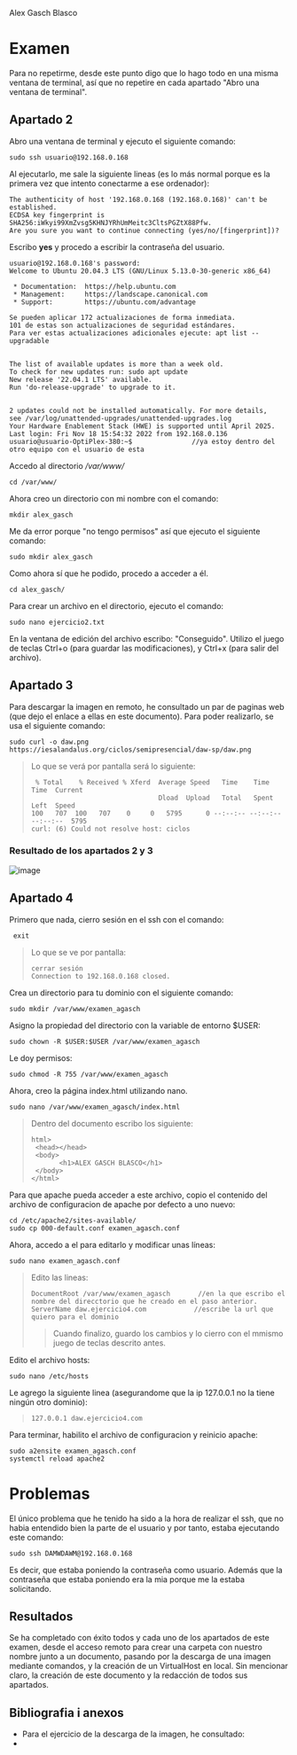 Alex Gasch Blasco
# Examen
Para no repetirme, desde este punto digo que lo hago todo en una misma ventana de terminal, así que no repetire en cada apartado "Abro una ventana de terminal".
##  Apartado 2
Abro una ventana de terminal y ejecuto el siguiente comando:
```
sudo ssh usuario@192.168.0.168
```
Al ejecutarlo, me sale la siguiente lineas (es lo más normal porque es la primera vez que intento conectarme a ese ordenador):
```
The authenticity of host '192.168.0.168 (192.168.0.168)' can't be established.
ECDSA key fingerprint is SHA256:iWkyi99XmZvsg5KHNJYRhUmMeitc3CltsPGZtX88Pfw.
Are you sure you want to continue connecting (yes/no/[fingerprint])?
```
Escribo **yes** y procedo a escribir la contraseña del usuario.
```
usuario@192.168.0.168's password: 
Welcome to Ubuntu 20.04.3 LTS (GNU/Linux 5.13.0-30-generic x86_64)

 * Documentation:  https://help.ubuntu.com
 * Management:     https://landscape.canonical.com
 * Support:        https://ubuntu.com/advantage

Se pueden aplicar 172 actualizaciones de forma inmediata.
101 de estas son actualizaciones de seguridad estándares.
Para ver estas actualizaciones adicionales ejecute: apt list --upgradable


The list of available updates is more than a week old.
To check for new updates run: sudo apt update
New release '22.04.1 LTS' available.
Run 'do-release-upgrade' to upgrade to it.


2 updates could not be installed automatically. For more details,
see /var/log/unattended-upgrades/unattended-upgrades.log
Your Hardware Enablement Stack (HWE) is supported until April 2025.
Last login: Fri Nov 18 15:54:32 2022 from 192.168.0.136
usuario@usuario-OptiPlex-380:~$               //ya estoy dentro del otro equipo con el usuario de esta
```
Accedo al directorio _/var/www/_
```
cd /var/www/
```
Ahora creo un directorio con mi nombre con el comando:
```
mkdir alex_gasch
```
Me da error porque "no tengo permisos" así que ejecuto el siguiente comando:
```
sudo mkdir alex_gasch
```
Como ahora sí que he podido, procedo a acceder a él.
```
cd alex_gasch/
```
Para crear un archivo en el directorio, ejecuto el comando:
```
sudo nano ejercicio2.txt
```
En la ventana de edición del archivo escribo: "Conseguido". Utilizo el juego de teclas Ctrl+o (para guardar las modificaciones), y Ctrl+x (para salir del archivo).

## Apartado 3
Para descargar la imagen en remoto, he consultado un par de paginas web (que dejo el enlace a ellas en este documento). Para poder realizarlo, se usa el siguiente comando:
```
sudo curl -o daw.png https://iesalandalus.org/ciclos/semipresencial/daw-sp/daw.png
```
>Lo que se verá por pantalla será lo siguiente:
>```
>  % Total    % Received % Xferd  Average Speed   Time    Time     Time  Current
>                                 Dload  Upload   Total   Spent    Left  Speed
>100   707  100   707    0     0   5795      0 --:--:-- --:--:-- --:--:--  5795
>curl: (6) Could not resolve host: ciclos
>```

### Resultado de los apartados 2 y 3
![image](https://user-images.githubusercontent.com/113713815/202740502-95fa498d-2e2c-418e-9e40-2c1f91cedc62.png)

## Apartado 4
Primero que nada, cierro sesión en el ssh con el comando:
```
 exit
```
>Lo que se ve por pantalla:
>```
>cerrar sesión
>Connection to 192.168.0.168 closed.
>```
Crea un directorio para tu dominio con el siguiente comando:
```
sudo mkdir /var/www/examen_agasch
```
Asigno la propiedad del directorio con la variable de entorno $USER:
```
sudo chown -R $USER:$USER /var/www/examen_agasch
```
Le doy permisos:
```
sudo chmod -R 755 /var/www/examen_agasch
```
Ahora, creo la página index.html utilizando nano.
```
sudo nano /var/www/examen_agasch/index.html
```
>Dentro del documento escribo los siguiente:
>```
>html>
>  <head></head>
>  <body>
>        <h1>ALEX GASCH BLASCO</h1>
>  </body>
></html>
>```

Para que apache pueda acceder a este archivo, copio el contenido del archivo de configuracion de apache por defecto a uno nuevo:
```
cd /etc/apache2/sites-available/
sudo cp 000-default.conf examen_agasch.conf
```
Ahora, accedo a el para editarlo y modificar unas líneas:
```
sudo nano examen_agasch.conf
```
>Edito las lineas:
>```
>DocumentRoot /var/www/examen_agasch       //en la que escribo el nombre del direcctorio que he creado en el paso anterior.
>ServerName daw.ejercicio4.com            //escribe la url que quiero para el dominio
>```
>>Cuando finalizo, guardo los cambios y lo cierro con el mmismo juego de teclas descrito antes.

Edito el archivo hosts:
```
sudo nano /etc/hosts
```
Le agrego la siguiente linea (asegurandome que la ip 127.0.0.1 no la tiene ningún otro dominio):
>```
>127.0.0.1 daw.ejercicio4.com
>```

Para terminar, habilito el archivo de configuracion y reinicio apache:
```
sudo a2ensite examen_agasch.conf
systemctl reload apache2
```
# Problemas
El único problema que he tenido ha sido a la hora de realizar el ssh, que no habia entendido bien la parte de el usuario y por tanto, estaba ejecutando este comando:
```
sudo ssh DAMWDAWM@192.168.0.168
```
Es decir, que estaba poniendo la contraseña como usuario. Además que la contraseña que estaba poniendo era la mia porque me la estaba solicitando. 

## Resultados
Se ha completado con éxito todos y cada uno de los apartados de este examen, desde el acceso remoto para crear una carpeta con nuestro nombre junto a un documento, pasando por la descarga de una imagen mediante comandos, y la creación de un VirtualHost en local. Sin mencionar claro, la creación de este documento y la redacción de todos sus apartados.

## Bibliografia i anexos
 * Para el ejercicio de la descarga de la imagen, he consultado:
  *  
